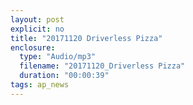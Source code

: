 ```yaml
---
layout: post
explicit: no
title: "20171120 Driverless Pizza"
enclosure:
  type: "Audio/mp3"
  filename: "20171120_Driverless Pizza"
  duration: "00:00:39"
tags: ap_news
---
```




